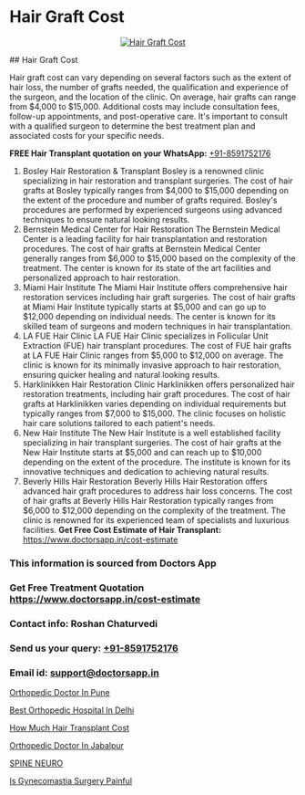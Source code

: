 # Hair Graft Cost

<p align="center">
  <a href="https://doctorsapp.co.in/treatment/hair-transplant">
    <img src="https://doctorsapp.co.in/uploads/treatment_image/transplant.jpg" alt="Hair Graft Cost">
  </a>
</p>
## Hair Graft Cost

Hair graft cost can vary depending on several factors such as the extent of hair loss, the number of grafts needed, the qualification and experience of the surgeon, and the location of the clinic. On average, hair grafts can range from $4,000 to $15,000. Additional costs may include consultation fees, follow-up appointments, and post-operative care. It's important to consult with a qualified surgeon to determine the best treatment plan and associated costs for your specific needs.

**FREE Hair Transplant quotation on your WhatsApp:**  [+91-8591752176](https://api.whatsapp.com/send?phone=8591752176)

1) Bosley Hair Restoration & Transplant   Bosley is a renowned clinic specializing in hair restoration and transplant surgeries. The cost of hair grafts at Bosley typically ranges from $4,000 to $15,000 depending on the extent of the procedure and number of grafts required. Bosley's procedures are performed by experienced surgeons using advanced techniques to ensure natural looking results.
2) Bernstein Medical Center for Hair Restoration   The Bernstein Medical Center is a leading facility for hair transplantation and restoration procedures. The cost of hair grafts at Bernstein Medical Center generally ranges from $6,000 to $15,000 based on the complexity of the treatment. The center is known for its state of the art facilities and personalized approach to hair restoration.
3) Miami Hair Institute   The Miami Hair Institute offers comprehensive hair restoration services including hair graft surgeries. The cost of hair grafts at Miami Hair Institute typically starts at $5,000 and can go up to $12,000 depending on individual needs. The center is known for its skilled team of surgeons and modern techniques in hair transplantation.
4) LA FUE Hair Clinic   LA FUE Hair Clinic specializes in Follicular Unit Extraction (FUE) hair transplant procedures. The cost of FUE hair grafts at LA FUE Hair Clinic ranges from $5,000 to $12,000 on average. The clinic is known for its minimally invasive approach to hair restoration, ensuring quicker healing and natural looking results.
5) Harklinikken Hair Restoration Clinic   Harklinikken offers personalized hair restoration treatments, including hair graft procedures. The cost of hair grafts at Harklinikken varies depending on individual requirements but typically ranges from $7,000 to $15,000. The clinic focuses on holistic hair care solutions tailored to each patient's needs.
6) New Hair Institute   The New Hair Institute is a well established facility specializing in hair transplant surgeries. The cost of hair grafts at the New Hair Institute starts at $5,000 and can reach up to $10,000 depending on the extent of the procedure. The institute is known for its innovative techniques and dedication to achieving natural results.
7) Beverly Hills Hair Restoration   Beverly Hills Hair Restoration offers advanced hair graft procedures to address hair loss concerns. The cost of hair grafts at Beverly Hills Hair Restoration typically ranges from $6,000 to $12,000 depending on the complexity of the treatment. The clinic is renowned for its experienced team of specialists and luxurious facilities.
**Get Free Cost Estimate of Hair Transplant:** https://www.doctorsapp.in/cost-estimate

### This information is sourced from Doctors App 
### Get Free Treatment Quotation https://www.doctorsapp.in/cost-estimate
### Contact info: Roshan Chaturvedi 
### Send us your query: [+91-8591752176](https://api.whatsapp.com/send?phone=8591752176) 
### Email id: support@doctorsapp.in

[Orthopedic Doctor In Pune](https://www.linkedin.com/pulse/orthopedic-doctor-pune-knee-replacement-treatment-pcwde?trackingId=7Js0liE%2B1qMkIi6VLI57GA%3D%3D&lipi=urn%3Ali%3Apage%3Ad_flagship3_company_admin%3B%2FMzkEXxJRqGf2zEVBOlEsA%3D%3D)

[Best Orthopedic Hospital In Delhi](https://www.linkedin.com/pulse/best-orthopedic-hospital-delhi-doctorsapp-khulna-0lk6e?trackingId=QBgSSSgIaMyKd17hrJEFKA%3D%3D&lipi=urn%3Ali%3Apage%3Ad_flagship3_company_admin%3BEfzsr1%2BmQ6eR1XkJR7MU1A%3D%3D)

[How Much Hair Transplant Cost](https://medium.com/@manish632504/how-much-hair-transplant-cost-4ef4a5cd16ed)

[Orthopedic Doctor In Jabalpur](https://medium.com/@devenderrathi97/orthopedic-doctor-in-jabalpur-79a9cfa27fc8)

[SPINE NEURO](https://doctors-apps.github.io/doctorsapp/spine-neuro)

[Is Gynecomastia Surgery Painful](https://doctors-apps.github.io/doctorsapp/is-gynecomastia-surgery-painful)

